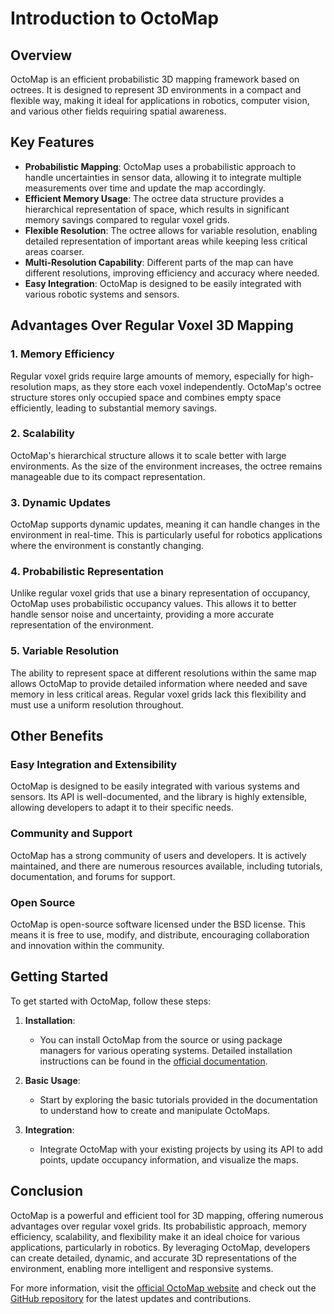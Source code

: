 # Introduction to OctoMap

## Overview

OctoMap is an efficient probabilistic 3D mapping framework based on octrees. It is designed to represent 3D environments in a compact and flexible way, making it ideal for applications in robotics, computer vision, and various other fields requiring spatial awareness.

## Key Features

- **Probabilistic Mapping**: OctoMap uses a probabilistic approach to handle uncertainties in sensor data, allowing it to integrate multiple measurements over time and update the map accordingly.
- **Efficient Memory Usage**: The octree data structure provides a hierarchical representation of space, which results in significant memory savings compared to regular voxel grids.
- **Flexible Resolution**: The octree allows for variable resolution, enabling detailed representation of important areas while keeping less critical areas coarser.
- **Multi-Resolution Capability**: Different parts of the map can have different resolutions, improving efficiency and accuracy where needed.
- **Easy Integration**: OctoMap is designed to be easily integrated with various robotic systems and sensors.

## Advantages Over Regular Voxel 3D Mapping

### 1. Memory Efficiency
Regular voxel grids require large amounts of memory, especially for high-resolution maps, as they store each voxel independently. OctoMap's octree structure stores only occupied space and combines empty space efficiently, leading to substantial memory savings.

### 2. Scalability
OctoMap's hierarchical structure allows it to scale better with large environments. As the size of the environment increases, the octree remains manageable due to its compact representation.

### 3. Dynamic Updates
OctoMap supports dynamic updates, meaning it can handle changes in the environment in real-time. This is particularly useful for robotics applications where the environment is constantly changing.

### 4. Probabilistic Representation
Unlike regular voxel grids that use a binary representation of occupancy, OctoMap uses probabilistic occupancy values. This allows it to better handle sensor noise and uncertainty, providing a more accurate representation of the environment.

### 5. Variable Resolution
The ability to represent space at different resolutions within the same map allows OctoMap to provide detailed information where needed and save memory in less critical areas. Regular voxel grids lack this flexibility and must use a uniform resolution throughout.

## Other Benefits

### Easy Integration and Extensibility
OctoMap is designed to be easily integrated with various systems and sensors. Its API is well-documented, and the library is highly extensible, allowing developers to adapt it to their specific needs.

### Community and Support
OctoMap has a strong community of users and developers. It is actively maintained, and there are numerous resources available, including tutorials, documentation, and forums for support.

### Open Source
OctoMap is open-source software licensed under the BSD license. This means it is free to use, modify, and distribute, encouraging collaboration and innovation within the community.

## Getting Started

To get started with OctoMap, follow these steps:

1. **Installation**:
   - You can install OctoMap from the source or using package managers for various operating systems. Detailed installation instructions can be found in the [official documentation](http://octomap.github.io/).

2. **Basic Usage**:
   - Start by exploring the basic tutorials provided in the documentation to understand how to create and manipulate OctoMaps.

3. **Integration**:
   - Integrate OctoMap with your existing projects by using its API to add points, update occupancy information, and visualize the maps.

## Conclusion

OctoMap is a powerful and efficient tool for 3D mapping, offering numerous advantages over regular voxel grids. Its probabilistic approach, memory efficiency, scalability, and flexibility make it an ideal choice for various applications, particularly in robotics. By leveraging OctoMap, developers can create detailed, dynamic, and accurate 3D representations of the environment, enabling more intelligent and responsive systems.

For more information, visit the [official OctoMap website](http://octomap.github.io/) and check out the [GitHub repository](https://github.com/OctoMap/octomap) for the latest updates and contributions.
